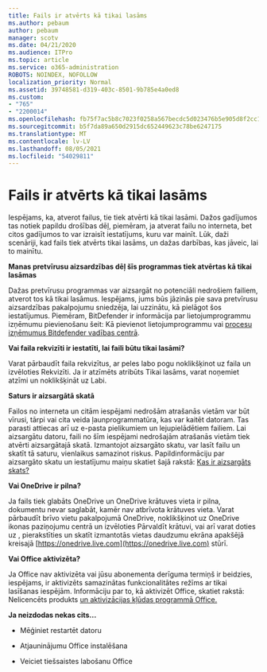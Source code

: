 ```yaml
---
title: Fails ir atvērts kā tikai lasāms
ms.author: pebaum
author: pebaum
manager: scotv
ms.date: 04/21/2020
ms.audience: ITPro
ms.topic: article
ms.service: o365-administration
ROBOTS: NOINDEX, NOFOLLOW
localization_priority: Normal
ms.assetid: 39748581-d319-403c-8501-9b785e4a0ed8
ms.custom:
- "765"
- "2200014"
ms.openlocfilehash: fb75f7ac5b8c7023f0258a567becdc5d023476b5e905d8f2cc17479faea76af1
ms.sourcegitcommit: b5f7da89a650d2915dc652449623c78be6247175
ms.translationtype: MT
ms.contentlocale: lv-LV
ms.lasthandoff: 08/05/2021
ms.locfileid: "54029811"
---
```

# <a name="file-open-read-only"></a>Fails ir atvērts kā tikai lasāms

Iespējams, ka, atverot failus, tie tiek atvērti kā tikai lasāmi. Dažos gadījumos tas notiek papildu drošības dēļ, piemēram, ja atverat failu no interneta, bet citos gadījumos to var izraisīt iestatījums, kuru var mainīt. Lūk, daži scenāriji, kad fails tiek atvērts tikai lasāms, un dažas darbības, kas jāveic, lai to mainītu.
  
 **Manas pretvīrusu aizsardzības dēļ šīs programmas tiek atvērtas kā tikai lasāmas**
  
Dažas pretvīrusu programmas var aizsargāt no potenciāli nedrošiem failiem, atverot tos kā tikai lasāmus. Iespējams, jums būs jāzinās pie sava pretvīrusu aizsardzības pakalpojumu sniedzēja, lai uzzinātu, kā pielāgot šos iestatījumus. Piemēram, BitDefender ir informācija par lietojumprogrammu izņēmumu pievienošanu šeit: Kā pievienot lietojumprogrammu vai [procesu izņēmumus Bitdefender vadības centrā](https://aka.ms/AA6098i).
  
 **Vai faila rekvizīti ir iestatīti, lai faili būtu tikai lasāmi?**
  
Varat pārbaudīt faila rekvizītus, ar peles labo pogu noklikšķinot uz faila un izvēloties Rekvizīti. Ja ir atzīmēts atribūts Tikai lasāms, varat noņemiet atzīmi un noklikšķināt uz Labi.
  
 **Saturs ir aizsargātā skatā**
  
Failos no interneta un citām iespējami nedrošām atrašanās vietām var būt vīrusi, tārpi vai cita veida ļaunprogrammatūra, kas var kaitēt datoram. Tas parasti attiecas arī uz e-pasta pielikumiem un lejupielādētiem failiem. Lai aizsargātu datoru, faili no šīm iespējami nedrošajām atrašanās vietām tiek atvērti aizsargātajā skatā. Izmantojot aizsargāto skatu, var lasīt failu un skatīt tā saturu, vienlaikus samazinot riskus. Papildinformāciju par aizsargāto skatu un iestatījumu maiņu skatiet šajā rakstā: [Kas ir aizsargāts skats?](https://support.office.com/article/d6f09ac7-e6b9-4495-8e43-2bbcdbcb6653)
  
 **Vai OneDrive ir pilna?**
  
Ja fails tiek glabāts OneDrive un OneDrive krātuves vieta ir pilna, dokumentu nevar saglabāt, kamēr nav atbrīvota krātuves vieta. Varat pārbaudīt brīvo vietu pakalpojumā OneDrive, noklikšķinot uz OneDrive ikonas paziņojumu centrā un izvēloties Pārvaldīt krātuvi, vai arī varat doties uz , pierakstīties un skatīt izmantotās vietas daudzumu ekrāna apakšējā kreisajā [https://onedrive.live.com](https://onedrive.live.com) stūrī.
  
 **Vai Office aktivizēta?**
  
Ja Office nav aktivizēta vai jūsu abonementa derīguma termiņš ir beidzies, iespējams, ir aktivizēts samazinātas funkcionalitātes režīms ar tikai lasīšanas iespējām. Informāciju par to, kā aktivizēt Office, skatiet rakstā: Nelicencēts produkts [un aktivizācijas kļūdas programmā Office.](https://support.office.com/article/0d23d3c0-c19c-4b2f-9845-5344fedc4380)
  
 **Ja neizdodas nekas cits...**
  
- Mēģiniet restartēt datoru
    
- Atjauninājumu Office instalēšana
    
- Veiciet tiešsaistes labošanu Office
    

